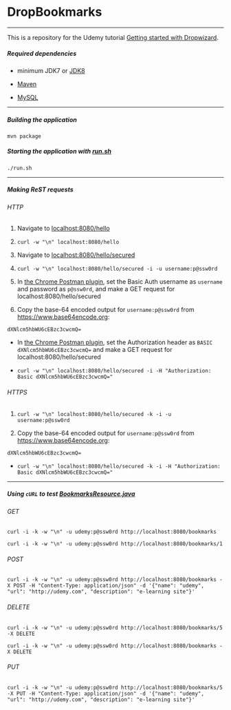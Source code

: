 DropBookmarks
=============

---

This is a repository for the Udemy tutorial [Getting started with Dropwizard](https://www.udemy.com/getting-started-with-dropwizard "Getting started with Dropwizard").

##### Required dependencies

 - minimum JDK7 or [JDK8](http://www.oracle.com/technetwork/java/javase/downloads/jdk8-downloads-2133151.html "Java SE Development Kit 8 Downloads")

 - [Maven](https://maven.apache.org/install.html "Installing Apache Maven")

 - [MySQL](https://dev.mysql.com/doc/refman/5.7/en/installing.html "Installing and Upgrading MySQL")
 
 ---

##### Building the application

```
mvn package
```

##### Starting the application with [run.sh](run.sh)

```
./run.sh
```

---

##### Making ReST requests

###### HTTP

1. Navigate to [localhost:8080/hello](http://localhost:8080/hello)

2. `curl -w "\n" localhost:8080/hello`

3. Navigate to [localhost:8080/hello/secured](http://localhost:8080/hello/secured)

4. `curl -w "\n" localhost:8080/hello/secured -i -u username:p@ssw0rd`
 
5. In [the Chrome Postman plugin](https://chrome.google.com/webstore/detail/postman/fhbjgbiflinjbdggehcddcbncdddomop?hl=en), set the Basic Auth username as `username` and password as `p@ssw0rd`, and make a GET request for localhost:8080/hello/secured

6. Copy the base-64 encoded output for `username:p@ssw0rd` from https://www.base64encode.org:

```
dXNlcm5hbWU6cEBzc3cwcmQ=
```

 - In [the Chrome Postman plugin](https://chrome.google.com/webstore/detail/postman/fhbjgbiflinjbdggehcddcbncdddomop?hl=en), set the Authorization header as `BASIC dXNlcm5hbWU6cEBzc3cwcmQ=` and make a GET request for localhost:8080/hello/secured

 - `curl -w "\n" localhost:8080/hello/secured -i -H "Authorization: Basic dXNlcm5hbWU6cEBzc3cwcmQ="`
 

###### HTTPS

1. `curl -w "\n" localhost:8080/hello/secured -k -i -u username:p@ssw0rd`

2. Copy the base-64 encoded output for `username:p@ssw0rd` from https://www.base64encode.org:

```
dXNlcm5hbWU6cEBzc3cwcmQ=
```

 - `curl -w "\n" localhost:8080/hello/secured -k -i -H "Authorization: Basic dXNlcm5hbWU6cEBzc3cwcmQ="`
 
---

##### Using `cURL` to test [BookmarksResource.java](src/main/java/com/udemy/dropbookmarks/resources/BookmarksResource.java "BookmarksResource.java in http://github.com/icampbell2/DropBookmarks")

###### GET

```
curl -i -k -w "\n" -u udemy:p@ssw0rd http://localhost:8080/bookmarks
```

```
curl -i -k -w "\n" -u udemy:p@ssw0rd http://localhost:8080/bookmarks/1
```

###### POST

```
curl -i -k -w "\n" -u udemy:p@ssw0rd http://localhost:8080/bookmarks -X POST -H "Content-Type: application/json" -d '{"name": "udemy", "url": "http://udemy.com", "description": "e-learning site"}'
```

###### DELETE

```
curl -i -k -w "\n" -u udemy:p@ssw0rd http://localhost:8080/bookmarks/5 -X DELETE
```

```
curl -i -k -w "\n" -u udemy:p@ssw0rd http://localhost:8080/bookmarks -X DELETE
```

###### PUT

```
curl -i -k -w "\n" -u udemy:p@ssw0rd http://localhost:8080/bookmarks/5 -X PUT -H "Content-Type: application/json" -d '{"name": "udemy", "url": "http://udemy.com", "description": "e-learning site"}'
```

 
